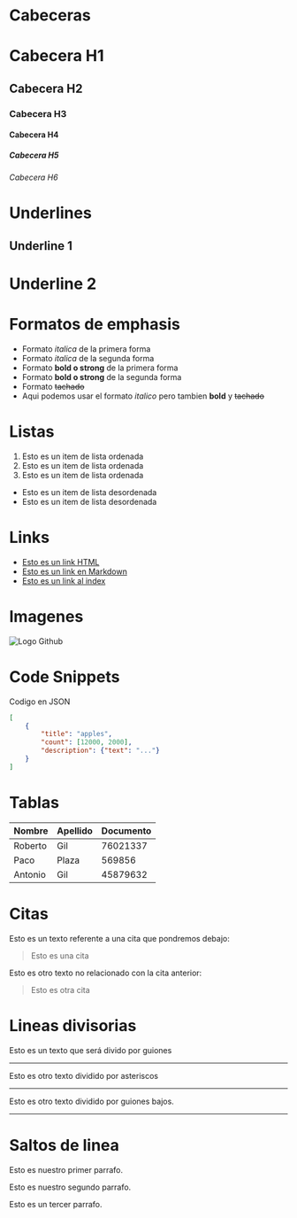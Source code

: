# Cabeceras
# Cabecera H1
## Cabecera H2
### Cabecera H3
#### Cabecera H4
##### Cabecera H5
###### Cabecera H6

# Underlines
Underline 1
------------

Underline 2
===========

# Formatos de emphasis
- Formato *italica* de la primera forma
- Formato _italica_ de la segunda forma
- Formato **bold o strong** de la primera forma
- Formato __bold o strong__ de la segunda forma
- Formato ~~tachado~~
- Aqui podemos usar el formato *italico* pero tambien **bold** y ~~tachado~~

# Listas
1. Esto es un item de lista ordenada
2. Esto es un item de lista ordenada
3. Esto es un item de lista ordenada

- Esto es un item de lista desordenada
- Esto es un item de lista desordenada

# Links
- <a href="http://www.google.com">Esto es un link HTML</a>
- [Esto es un link en Markdown](http://www.google.com)
- [Esto es un link al index](index.html)

# Imagenes
![Logo Github](https://www.flaticon.es/svg/vstatic/svg/25/25231.svg?token=exp=1614156969~hmac=1b6833603afb00f8f1de9ac2b455d6cc)

# Code Snippets
Codigo en JSON
```JSON
[
    {
        "title": "apples",
        "count": [12000, 2000],
        "description": {"text": "..."}
    }
]
```

# Tablas

| Nombre | Apellido | Documento |
| ------ | -------- | --------- |
| Roberto | Gil    | 76021337  |
| Paco   | Plaza   | 569856 |
|Antonio | Gil     | 45879632 |


# Citas

Esto es un texto referente a una cita que pondremos debajo:
> Esto es una cita

Esto es otro texto no relacionado con la cita anterior:
> Esto es otra cita

# Lineas divisorias

Esto es un texto que será divido por guiones

---
Esto es otro texto dividido por asteriscos

***
Esto es otro texto dividido por guiones bajos.

___

# Saltos de linea

Esto es nuestro primer parrafo.

Esto es nuestro segundo parrafo.

Esto es un tercer parrafo.